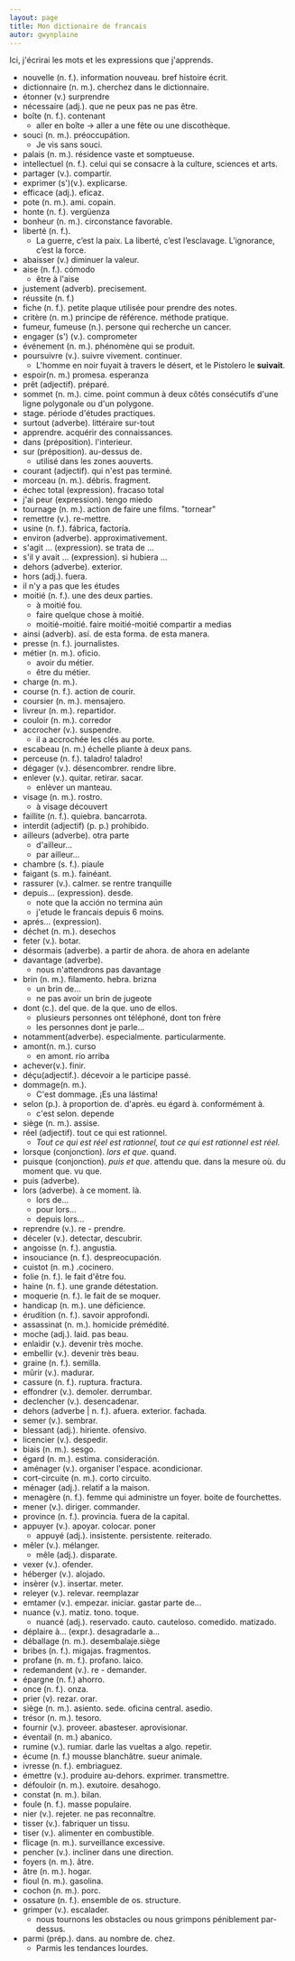```yaml
---
layout: page
title: Mon dictionaire de francais
autor: gwynplaine
---
```


Ici, j'écrirai les mots et les expressions que j'apprends.

+ nouvelle (n. f.). information nouveau. bref histoire écrit.
+ dictionnaire (n. m.). cherchez dans le dictionnaire.
+ étonner (v.) surprendre
+ nécessaire (adj.). que ne peux pas ne pas être.
+ boîte (n. f.). contenant
    - aller en boîte -> aller a une fête ou une discothèque.
+ souci (n. m.). préoccupátion.
    - Je vis sans souci.
+ palais (n. m.). résidence vaste et somptueuse.
+ intellectuel (n. f.). celui qui se consacre à la culture, sciences et arts.
+ partager (v.). compartir.
+ exprimer (s')(v.). explicarse.
+ efficace (adj.). eficaz.
+ pote (n. m.). ami. copain.
+ honte (n. f.). vergüenza
+ bonheur (n. m.). circonstance favorable.
+ liberté (n. f.).
    + La guerre, c’est la paix. La liberté, c’est l’esclavage. L’ignorance, c’est la force.
+ abaisser (v.) diminuer la valeur.
+ aise (n. f.). cómodo
    + être à l'aise
+ justement (adverb). precisement.
+ réussite (n. f.)
+ fiche (n. f.). petite plaque utilisée pour prendre des notes.
+ critère (n. m.) principe de référence. méthode pratique.
+ fumeur, fumeuse (n.). persone qui recherche un cancer.
+ engager (s') (v.). comprometer
+ événement (n. m.). phénomène qui se produit.
+ poursuivre (v.). suivre vivement. continuer.
    + L'homme en noir fuyait à travers le désert, et le Pistolero le **suivait**.
+ espoir(n. m.) promesa. esperanza
+ prêt (adjectif). préparé.
+ sommet (n. m.). cime. point commun à deux côtés consécutifs d'une ligne polygonale ou d'un polygone.
+ stage. période d'études practiques.
+ surtout (adverbe). littéraire sur-tout
+ apprendre. acquérir des connaissances.
+ dans (préposition). l'interieur.
+ sur (préposition). au-dessus de.
    + utilisé dans les zones aouverts.
+ courant (adjectif). qui n'est pas terminé.
+ morceau (n. m.). débris. fragment.
+ échec total (expression). fracaso total
+ j'ai peur (expression). tengo miedo
+ tournage (n. m.). action de faire une films. "tornear"
+ remettre (v.). re-mettre.
+ usine (n. f.). fábrica, factoría.
+ environ (adverbe). approximativement.
+ s'agit ... (expression). se trata de ...
+ s'il y avait ... (expression). si hubiera ...
+ dehors (adverbe). exterior.
+ hors (adj.). fuera.
+ il n'y a pas que les études
+ moitié (n. f.). une des deux parties.
    - à moitié fou.
    - faire quelque chose à moitié.
    - moitié-moitié.
 faire moitié-moitié   compartir a medias
+ ainsi (adverb). así. de esta forma. de esta manera.
+ presse (n. f.). journalistes.
+ métier (n. m.). oficio.
    - avoir du métier.
    - être du métier.
+ charge (n. m.).
+ course (n. f.). action de courir.
+ coursier (n. m.). mensajero.
+ livreur (n. m.). repartidor.
+ couloir (n. m.). corredor
+ accrocher (v.). suspendre.
    - il a accrochée les clés au porte.
+ escabeau (n. m.) échelle pliante à deux pans.
+ perceuse (n. f.). taladro! taladro!
+ dégager (v.). désencombrer. rendre libre.
+ enlever (v.). quitar. retirar. sacar.
    - enlèver un manteau.
+ visage (n. m.). rostro.
    - à visage découvert
+ faillite (n. f.). quiebra. bancarrota.
+ interdit (adjectif) (p. p.) prohibido.
+ ailleurs (adverbe). otra parte
    - d'ailleur...
    - par ailleur...
+ chambre (s. f.). piaule
+ faigant (s. m.). fainéant. 
+ rassurer (v.). calmer. se rentre tranquille
+ depuis... (expression). desde.
    - note que la acción no termina aún
    - j'etude le francais depuis 6 moins.
+ aprés... (expression). 
+ déchet (n. m.). desechos
+ feter (v.). botar.
+ désormais (adverbe). a partir de ahora. de ahora en adelante
+ davantage (adverbe).
    - nous n'attendrons pas davantage
+ brin (n. m.). filamento. hebra. brizna
    - un brin de...
    - ne pas avoir un brin de jugeote
+ dont (c.). del que. de la que. uno de ellos.
    - plusieurs personnes ont téléphoné, dont ton frère
    - les personnes dont je parle... 
+ notamment(adverbe). especialmente. particularmente.
+ amont(n. m.). curso
    - en amont. río arriba
+ achever(v.). finir.
+ déçu(adjectif.). décevoir a le participe passé.
+ dommage(n. m.).
    - C'est dommage. ¡Es una lástima!
+ selon (p.). à proportion de. d'après. eu égard à. conformément à.
    - c'est selon. depende
+ siège (n. m.). assise.
+ réel (adjectif). tout ce qui est rationnel.
    - _Tout ce qui est réel est rationnel, tout ce qui est rationnel est réel._
+ lorsque (conjonction). _lors et que_. quand.
+ puisque (conjonction). _puis et que_. attendu que. dans la mesure où. du moment que. vu que.
+ puis (adverbe). 
+ lors (adverbe). à ce moment. là.
    - lors de...
    - pour lors...
    - depuis lors...
+ reprendre (v.). re - prendre.
+ déceler (v.). detectar, descubrir.
+ angoisse (n. f.). angustia.
+ insouciance (n. f.). despreocupación.
+ cuistot (n. m.) .cocinero.
+ folie (n. f.). le fait d'être fou.
+ haine (n. f.). une grande détestation.
+ moquerie (n. f.). le fait de se moquer.
+ handicap (n. m.). une déficience.
+ érudition (n. f.). savoir approfondi.
+ assassinat (n. m.). homicide prémédité.
+ moche (adj.). laid. pas beau.
+ enlaidir (v.). devenir très moche.
+ embellir (v.). devenir très beau.
+ graine (n. f.). semilla.
+ mûrir (v.). madurar.
+ cassure (n. f.). ruptura. fractura.
+ effondrer (v.). demoler. derrumbar.
+ declencher (v.). desencadenar.
+ dehors (adverbe \| n. f.). afuera. exterior. fachada.
+ semer (v.). sembrar.
+ blessant (adj.). hiriente. ofensivo.
+ licencier (v.). despedir.
+ biais (n. m.). sesgo.
+ égard (n. m.). estima. consideración.
+ aménager (v.). organiser l'espace. acondicionar.
+ cort-circuite (n. m.). corto circuito.
+ ménager (adj.). relatif a la maison.
+ menagère (n. f.). femme qui administre un foyer. boite de fourchettes.
+ mener (v.). diriger. commander.
+ province (n. f.). provincia. fuera de la capital.
+ appuyer (v.). apoyar. colocar. poner
    - appuyé (adj.). insistente. persistente. reiterado.
+ mêler (v.). mélanger.
    - mêle (adj.). disparate.
+ vexer (v.). ofender.
+ héberger (v.). alojado.
+ insèrer (v.). insertar. meter.
+ releyer (v.). relevar. reemplazar
+ emtamer (v.). empezar. iniciar. gastar parte de...
+ nuance (v.). matiz. tono. toque.
    - nuancé (adj.). reservado. cauto. cauteloso. comedido. matizado.
+ déplaire à... (expr.). desagradarle a...
+ déballage (n. m.). desembalaje.siège
+ bribes (n. f.). migajas. fragmentos.
+ profane (n. m. f.). profano. laico.
+ redemandent (v.). re - demander.
+ épargne (n. f.) ahorro.
+ once (n. f.). onza.
+ prier (v). rezar. orar.
+ siège (n. m.). asiento. sede. oficina central. asedio.
+ trésor (n. m.). tesoro.
+ fournir (v.). proveer. abasteser. aprovisionar.
+ éventail (n. m.) abanico.
+ rumine (v.). rumiar. darle las vueltas a algo. repetir.
+ écume (n. f.) mousse blanchâtre. sueur animale.
+ ivresse (n. f.). embriaguez.
+ émettre (v.). produire au-dehors. exprimer. transmettre.
+ défouloir (n. m.). exutoire. desahogo.
+ constat (n. m.). bilan.
+ foule (n. f.). masse populaire.
+ nier (v.). rejeter. ne pas reconnaître.
+ tisser (v.). fabriquer un tissu.
+ tiser (v.). alimenter en combustible. 
+ flicage (n. m.). surveillance excessive.
+ pencher (v.). incliner dans une direction.
+ foyers (n. m.). âtre.
+ âtre (n. m.). hogar.
+ fioul (n. m.). gasolina.
+ cochon (n. m.). porc.
+ ossature (n. f.). ensemble de os. structure.
+ grimper (v.). escalader.
    - nous tournons les obstacles ou nous grimpons péniblement par-dessus.
+ parmi (prép.). dans. au nombre de. chez.
    - Parmis les tendances lourdes.

